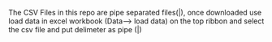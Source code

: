 The CSV Files in this repo are pipe separated files(|), once downloaded use load data in excel workbook (Data--> load data) on the top ribbon and select the csv file and put delimeter as pipe (|)
